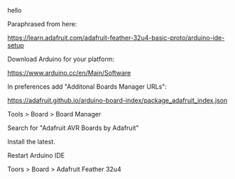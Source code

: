 hello

Paraphrased from here:

https://learn.adafruit.com/adafruit-feather-32u4-basic-proto/arduino-ide-setup

Download Arduino for your platform:

https://www.arduino.cc/en/Main/Software

In preferences add "Additonal Boards Manager URLs":

https://adafruit.github.io/arduino-board-index/package_adafruit_index.json


Tools > Board > Board Manager

Search for "Adafruit AVR Boards by Adafruit"

Install the latest.


Restart Arduino IDE

Toors > Board > Adafruit Feather 32u4

